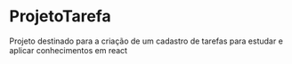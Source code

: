 # ProjetoTarefa
Projeto destinado para a criação de um cadastro de tarefas para estudar e aplicar conhecimentos em react
